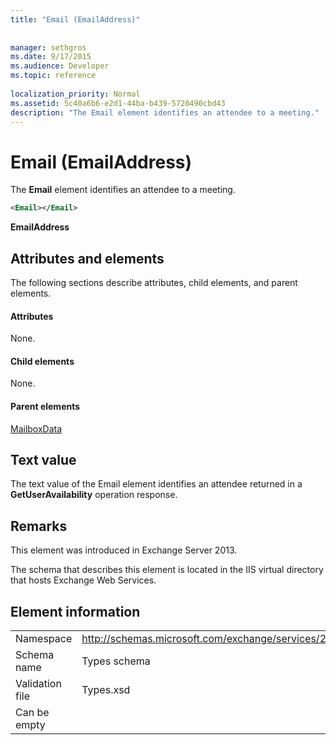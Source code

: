 ```yaml
---
title: "Email (EmailAddress)"
 
 
manager: sethgros
ms.date: 9/17/2015
ms.audience: Developer
ms.topic: reference
 
localization_priority: Normal
ms.assetid: 5c40a6b6-e2d1-44ba-b439-5720490cbd43
description: "The Email element identifies an attendee to a meeting."
---
```


# Email (EmailAddress)

The **Email** element identifies an attendee to a meeting. 
  
```XML
<Email></Email>
```

 **EmailAddress**
## Attributes and elements

The following sections describe attributes, child elements, and parent elements.
  
#### Attributes

None.
  
#### Child elements

None.
  
#### Parent elements

[MailboxData](mailboxdata.md)
  
## Text value

The text value of the Email element identifies an attendee returned in a **GetUserAvailability** operation response. 
  
## Remarks

This element was introduced in Exchange Server 2013.
  
The schema that describes this element is located in the IIS virtual directory that hosts Exchange Web Services.
  
## Element information

|||
|:-----|:-----|
|Namespace  <br/> |http://schemas.microsoft.com/exchange/services/2006/types  <br/> |
|Schema name  <br/> |Types schema  <br/> |
|Validation file  <br/> |Types.xsd  <br/> |
|Can be empty  <br/> ||
   

